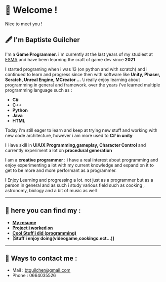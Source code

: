 # 👋 Welcome !
Nice to meet you !


## 🖋️ I'm Baptiste Guilcher
I'm a **Game Programmer**. i'm currently at the last years of my studiest at [ESMA](https://www.esma-artistique.com/?utm_term=esma%20jeu%20video&utm_campaign=ASUC%20-%20Search%20-%20ESMA%20Artistique&utm_source=adwords&utm_medium=ppc&hsa_acc=1749986737&hsa_cam=843358225&hsa_grp=50859734838&hsa_ad=705541968169&hsa_src=g&hsa_tgt=kwd-892398793866&hsa_kw=esma%20jeu%20video&hsa_mt=e&hsa_net=adwords&hsa_ver=3&gad_source=1&gclid=CjwKCAiArKW-BhAzEiwAZhWsIAkW0M4rpcnAs70Dyp9p_5Mbfb32gxIsOsPbIY9NBRdg8z4K8QgQrhoCgPYQAvD_BwE) and have been learning the craft of game dev since **2021**


I started programing when i was 13 (on python and with scratch) and i continued to learn and progress since then with software like **Unity, Phaser, Scratch, Unreal Engine, MCreator ...**
\i really enjoy learning about programming in general and framework. over the years i've learned multiple programming language such as :
- **C#**
- **C++**
- **Python**
- **Java**
- **HTML**


Today i'm still eager to learn and keep at trying new stuff and working with new code architecture, however i am more used to **C# in unity**


I Have skill in **UI/UX Programming,gameplay, Character Control** and currently experiment a lot on **procedural generation**

I am a **creative programmer :**  i have a real interest about programming and enjoy experimenting a lot with my current knowledge and expand on it to get to be more and more performant as a programmer.

I Enjoy Learning and progressing a lot. not just as a programmer but as a person in general and as such i study various field such as cooking , astronomy, biology and a bit of music as well

___
## 📂 here you can find my : 
- **[My resume](https://github.com/n00shoak/Portfolio/blob/main/Document/Resume/Resume.pdf)**
- **[Project i worked on](https://github.com/n00shoak/Portfolio/blob/main/Document/Project%20i%20worked%20on.md)**
- **[Cool Stuff i did (programming)](https://github.com/n00shoak/Portfolio/blob/main/Document/Coding%20Stuff.md)**
- **[Stuff i enjoy doing(videogame,cookingc.ect...)]**

___
## 📱 Ways to contact me : 
- Mail : btguilcher@gmail.com
- Phone : 0664035526
